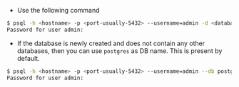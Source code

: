 - Use the following command

```bash
$ psql -h <hostname> -p <port-usually-5432> --username=admin -d <database-name>     
Password for user admin: 

```

- If the database is newly created and does not contain any other databases, then you can use `postgres` as DB name. This is present by default.

```bash
$ psql -h <hostname> -p <port-usually-5432> --username=admin --db postgres
Password for user admin: 
```
